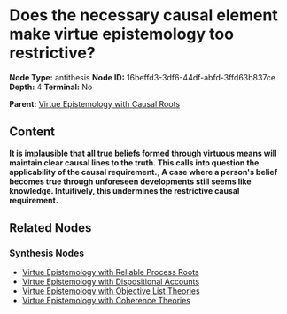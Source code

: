 # Does the necessary causal element make virtue epistemology too restrictive?

**Node Type:** antithesis
**Node ID:** 16beffd3-3df6-44df-abfd-3ffd63b837ce
**Depth:** 4
**Terminal:** No

**Parent:** [Virtue Epistemology with Causal Roots](virtue-epistemology-with-causal-roots-synthesis-f3a1a7dd-1ba0-4c9f-978d-4c9f33e7a0e1.md)

## Content

**It is implausible that all true beliefs formed through virtuous means will maintain clear causal lines to the truth. This calls into question the applicability of the causal requirement.**, **A case where a person's belief becomes true through unforeseen developments still seems like knowledge. Intuitively, this undermines the restrictive causal requirement.**

## Related Nodes

### Synthesis Nodes

- [Virtue Epistemology with Reliable Process Roots](virtue-epistemology-with-reliable-process-roots-synthesis-4ca98390-b0f7-4dbe-bed3-2539c0f98571.md)
- [Virtue Epistemology with Dispositional Accounts](virtue-epistemology-with-dispositional-accounts-synthesis-e635733a-fe45-4a05-a9ea-2d999cd0a9b5.md)
- [Virtue Epistemology with Objective List Theories](virtue-epistemology-with-objective-list-theories-synthesis-8584610b-7585-49eb-852f-c795eaec4f32.md)
- [Virtue Epistemology with Coherence Theories](virtue-epistemology-with-coherence-theories-synthesis-bc1e6bda-b674-4c8d-93c8-8cbb4e971d73.md)
